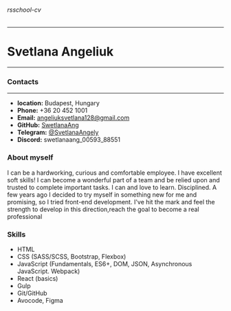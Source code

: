 ###### rsschool-cv
---
# Svetlana Angeliuk
---
### Contacts
---
* **location:** Budapest, Hungary
* **Phone:** +36 20 452 1001
* **Email:** angeliuksvetlana128@gmail.com
* **GitHub:** [SwetlanaAng](https://github.com/SwetlanaAng)
* **Telegram:** [@SvetlanaAngely](https://web.telegram.org/k/#@SAngeliuk)
* **Discord:** swetlanaang_00593_88551

### About myself
I can be a hardworking, curious and comfortable employee. I have excellent soft skills! I can become a wonderful part of a team and be relied upon and trusted to complete important tasks. I can and love to learn. Disciplined.
A few years ago I decided to try myself in something new for me and promising, so I tried front-end development. I've hit the mark and feel the strength to develop in this direction,reach the goal to become a real professional

### Skills
- HTML
- CSS (SASS/SCSS, Bootstrap, Flexbox)
- JavaScript (Fundamentals, ES6+, DOM, JSON, Asynchronous JavaScript. Webpack)
- React (basics)
- Gulp
- Git/GitHub
- Avocode, Figma


